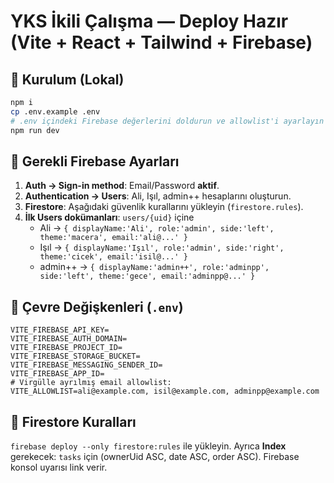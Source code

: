 # YKS İkili Çalışma — Deploy Hazır (Vite + React + Tailwind + Firebase)

## 🚀 Kurulum (Lokal)
```bash
npm i
cp .env.example .env
# .env içindeki Firebase değerlerini doldurun ve allowlist'i ayarlayın
npm run dev
```

## 🔐 Gerekli Firebase Ayarları
1. **Auth → Sign-in method**: Email/Password **aktif**.
2. **Authentication → Users**: Ali, Işıl, admin++ hesaplarını oluşturun.
3. **Firestore**: Aşağıdaki güvenlik kurallarını yükleyin (`firestore.rules`).  
4. **İlk Users dokümanları**: `users/{uid}` içine
   - Ali → `{ displayName:'Ali', role:'admin', side:'left', theme:'macera', email:'ali@...' }`
   - Işıl → `{ displayName:'Işıl', role:'admin', side:'right', theme:'cicek', email:'isil@...' }`
   - admin++ → `{ displayName:'admin++', role:'adminpp', side:'left', theme:'gece', email:'adminpp@...' }`

## 🔧 Çevre Değişkenleri (`.env`)
```
VITE_FIREBASE_API_KEY=
VITE_FIREBASE_AUTH_DOMAIN=
VITE_FIREBASE_PROJECT_ID=
VITE_FIREBASE_STORAGE_BUCKET=
VITE_FIREBASE_MESSAGING_SENDER_ID=
VITE_FIREBASE_APP_ID=
# Virgülle ayrılmış email allowlist:
VITE_ALLOWLIST=ali@example.com, isil@example.com, adminpp@example.com
```

## 🧱 Firestore Kuralları
`firebase deploy --only firestore:rules` ile yükleyin.
Ayrıca **Index** gerekecek: `tasks` için (ownerUid ASC, date ASC, order ASC). Firebase konsol uyarısı link verir.